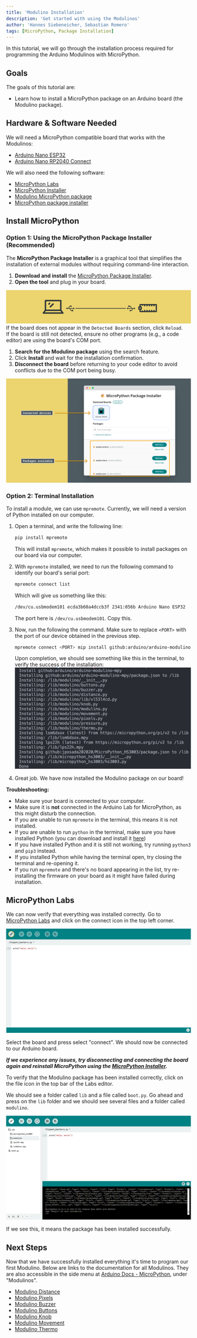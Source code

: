 ```yaml
---
title: 'Modulino Installation'
description: 'Get started with using the Modulinos'
author: 'Hannes Siebeneicher, Sebastian Romero'
tags: [MicroPython, Package Installation]
---
```


In this tutorial, we will go through the installation process required for programming the Arduino Modulinos with MicroPython. 

## Goals

The goals of this tutorial are:

- Learn how to install a MicroPython package on an Arduino board (the Modulino package).

## Hardware & Software Needed

We will need a MicroPython compatible board that works with the Modulinos:
- [Arduino Nano ESP32](https://store.arduino.cc/products/nano-esp32?queryID=undefined)
- [Arduino Nano RP2040 Connect](https://store.arduino.cc/en-se/products/arduino-nano-rp2040-connect)

We will also need the following software:
- [MicroPython Labs](https://lab-micropython.arduino.cc/)
- [MicroPython Installer](https://labs.arduino.cc/en/labs/micropython-installer)
- [Modulino MicroPython package](https://github.com/arduino/arduino-modulino-mpy)
- [MicroPython package installer](https://github.com/arduino/lab-micropython-package-installer/releases)

## Install MicroPython


### Option 1: Using the MicroPython Package Installer **(Recommended)**  

The **MicroPython Package Installer** is a graphical tool that simplifies the installation of external modules without requiring command-line interaction.

1. **Download and install** the [MicroPython Package Installer](https://github.com/arduino/lab-micropython-package-installer/releases).  
2. **Open the tool** and plug in your board.  

![Board connected via USB](assets/usb-comp.png)
If the board does not appear in the `Detected Boards` section, click `Reload`.  
If the board is still not detected, ensure no other programs (e.g., a code editor) are using the board's COM port.  
1. **Search for the Modulino package** using the search feature.  
2. Click **Install** and wait for the installation confirmation.  
3. **Disconnect the board** before returning to your code editor to avoid conflicts due to the COM port being busy.  

![Package Installer UI](assets/package-installer.png)  

### Option 2: Terminal Installation

To install a module, we can use `mpremote`. Currently, we will need a version of Python installed on our computer.

1. Open a terminal, and write the following line:
   ```bash
   pip install mpremote 
   ```
   This will install `mpremote`, which makes it possible to install packages on our board via our computer.
2. With `mpremote` installed, we need to run the following command to identify our board's serial port:
   ```bash
   mpremote connect list
   ```
   
   Which will give us something like this:
   
   ```bash
   /dev/cu.usbmodem101 ecda3b60a4dccb3f 2341:056b Arduino Nano ESP32
   ```
   The port here is `/dev/cu.usbmodem101`. Copy this.

3. Now, run the following the command. Make sure to replace `<PORT>` with the port of our device obtained in the previous step.
    ```bash
    mpremote connect <PORT> mip install github:arduino/arduino-modulino-mpy
    ```

    Upon completion, we should see something like this in the terminal, to verify the success of the installation:
    ![Successful installation.](assets/package-installed.png)

4. Great job. We have now installed the Modulino package on our board!

**Troubleshooting:**
- Make sure your board is connected to your computer.
- Make sure it is **not** connected in the Arduino Lab for MicroPython, as this might disturb the connection.
- If you are unable to run `mpremote` in the terminal, this means it is not installed.
- If you are unable to run `python` in the terminal, make sure you have installed Python (you can download and install it [here](https://www.python.org/downloads/))
- If you have installed Python and it is still not working, try running `python3` and `pip3` instead.
- If you installed Python while having the terminal open, try closing the terminal and re-opening it.
- If you run `mpremote` and there's no board appearing in the list, try re-installing the firmware on your board as it might have failed during installation. 

## MicroPython Labs

We can now verify that everything was installed correctly. Go to [MicroPython Labs](https://lab-micropython.arduino.cc/) and click on the connect icon in the top left corner.

![MicroPython Labs](./assets/microPythonLabs.png)

Select the board and press select "connect". We should now be connected to our Arduino board.

***If we experience any issues, try disconnecting and connecting the board again and reinstall MicroPython using the [MicroPython Installer](https://labs.arduino.cc/en/labs/micropython-installer).***

To verify that the Modulino package has been installed correctly, click on the file icon in the top bar of the Labs editor.

We should see a folder called `lib` and a file called `boot.py`. Go ahead and press on the `lib` folder and we should see several files and a folder called `modulino`.

![MicroPython Lab Files](./assets/microPythonLabsFiles.png)

If we see this, it means the package has been installed successfully.

## Next Steps

Now that we have successfully installed everything it's time to program our first Modulino. Below are links to the documentation for all Modulinos. They are also accessible in the side menu at [Arduino Docs - MicroPython](https://docs.arduino.cc/micropython/), under "Modulinos".

- [Modulino Distance](/micropython/modulinos/modulino-distance)
- [Modulino Pixels](/micropython/modulinos/modulino-pixels)
- [Modulino Buzzer](/micropython/modulinos/modulino-buzzer)
- [Modulino Buttons](/micropython/modulinos/modulino-buttons)
- [Modulino Knob](/micropython/modulinos/modulino-knob)
- [Modulino Movement](/micropython/modulinos/modulino-movement)
- [Modulino Thermo](/micropython/modulinos/modulino-thermo)